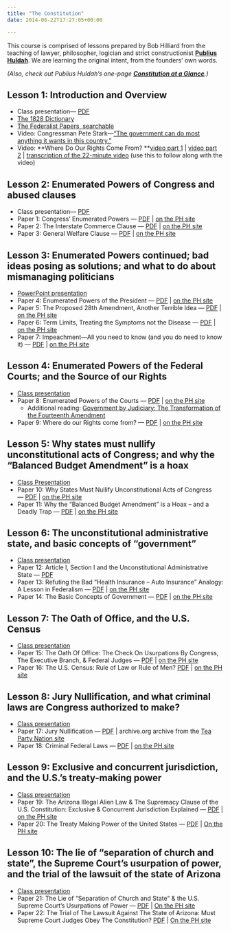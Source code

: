 ```yaml
---
title: "The Constitution"
date: 2014-06-22T17:27:05+00:00

---
```


This course is comprised of lessons prepared by Bob Hilliard from the teaching of lawyer, philosopher, logician and strict constructionist [**Publius Huldah**](http://publiushuldah.wordpress.com/). We are learning the original intent, from the founders’ own words. 

_(Also, check out Publius Huldah’s one-page [**Constitution at a Glance**](/pdf/chart-showing-federal-structure.pdf/ "Constitution At a Glance").)_

## Lesson 1: Introduction and Overview

*   Class presentation— [PDF](/pdf/constitution-intro.pdf)
*   [The 1828 Dictionary](http://webstersdictionary1828.com/)
*   [The Federalist Papers, searchable](http://www.foundingfathers.info/federalistpapers/)
*   Video: Congressman Pete Stark—[“The government can do most anything it wants in this country.”](http://www.youtube.com/watch?v=W1-eBz8hyoE)
*   Video: **Where Do Our Rights Come From? **[video part 1](http://www.youtube.com/watch?v=tMpXBckyDac) | [video part 2](http://www.youtube.com/watch?v=oN29tAiNV7o) | [transcription of the 22-minute video](/video-transcription-our-rights/ "Transcription of the Publius Huldah video") (use this to follow along with the video)

## Lesson 2: Enumerated Powers of Congress and abused clauses

*   Class presentation— [PDF](/pdf/Constitution-Class-2_Paper1-3.pdf)
*   Paper 1: Congress’ Enumerated Powers — [PDF](/pdf/01-congress-enumerated-powers.pdf) | [on the PH site](http://publiushuldah.wordpress.com/2009/09/08/congress-enumerated-powers/) 
*   Paper 2: The Interstate Commerce Clause — [PDF](/pdf/02-interstate-commerce-clause.pdf) | [on the PH site](http://publiushuldah.wordpress.com/2009/10/07/82/)
*   Paper 3: General Welfare Clause — [PDF](/pdf/03-general-welfare-clause.pdf) | [on the PH site](http://publiushuldah.wordpress.com/2009/10/27/does-the-general-welfare-clause-of-the-u-s-constitution-authorize-congress-to-force-us-to-buy-health-insurance/)

## Lesson 3: Enumerated Powers continued; bad ideas posing as solutions; and what to do about mismanaging politicians

*   [PowerPoint presentation](http://bcsteaparty.com/wp-content/uploads/2012/08/Constitution-Lesson-3.ppt)
*   Paper 4: Enumerated Powers of the President — [PDF](/pdf/04-presidents-enumerated-powers.pdf) | [on the PH site](http://publiushuldah.wordpress.com/2011/08/30/the-presidents-enumerated-powers-rulemaking-by-executive-agencies-executive-orders/)
*   Paper 5: The Proposed 28th Amendment, Another Terrible Idea — [PDF](/pdf/05-proposed-28th-amendment-terrible.pdf) | [on the PH site](http://publiushuldah.wordpress.com/2010/03/26/the-28th-amendment-another-terrible-idea/)
*   Paper 6: Term Limits, Treating the Symptoms not the Disease — [PDF](/pdf/06-term-limits-treating-the-symptoms.pdf) | [on the PH site](http://publiushuldah.wordpress.com/2010/04/02/term-limits-treating-the-symptom-not-the-disease/)
*   Paper 7: Impeachment—All you need to know (and you do need to know it) — [PDF](/pdf/07-impeachment.pdf) | [on the PH site](http://publiushuldah.wordpress.com/2013/08/08/impeachment-all-you-need-to-know-and-you-do-need-to-know-it/)

## Lesson 4: Enumerated Powers of the Federal Courts; and the Source of our Rights

*   [Class presentation](/pdf/Constitution-Lesson-4.pdf)
*   Paper 8: Enumerated Powers of the Courts — [PDF](/pdf/08-enumerated-powers-of-the-courts.pdf) | [on the PH site](http://publiushuldah.wordpress.com/2009/06/22/the-judicial-power-of-the-federal-courts/)
    *   Additional reading: [Government by Judiciary: The Transformation of the Fourteenth Amendment](http://oll.libertyfund.org/index.php?option=com_staticxt&staticfile=show.php%3Ftitle=675&Itemid=28)
*   Paper 9: Where do our Rights come from? — [PDF](/pdf/09-where-do-our-rights-come-from.pdf) | [on the PH site](http://publiushuldah.wordpress.com/2010/10/31/do-our-rights-come-from-god-the-constitution-the-supreme-court-or-congress-2/)

## Lesson 5: Why states must nullify unconstitutional acts of Congress; and why the “Balanced Budget Amendment” is a hoax

*   [Class Presentation](/pdf/constitution-class-lesson-5.pdf)
*   Paper 10: Why States Must Nullify Unconstitutional Acts of Congress — [PDF](/pdf/10-why-states-must-nullify-unconstitutional-acts.pdf) | [on the PH site](http://publiushuldah.wordpress.com/2011/01/24/why-states-must-nullify-unconstitutional-acts-of-congress-instructions-from-hamilton-madison-jefferson/)
*   Paper 11: Why the “Balanced Budget Amendment” is a Hoax – and a Deadly Trap — [PDF](/pdf/11-why-the-balanced-budget-amendment-is-a-hoax.pdf) | [on the PH site](http://publiushuldah.wordpress.com/2011/06/27/why-the-balanced-budget-amendment-is-a-hoax-and-a-deadly-trap/)

## Lesson 6: The unconstitutional administrative state, and basic concepts of “government”

*   [Class presentation](/pdf/Constitution-Lesson-6.pdf)
*   Paper 12: Article I, Section I and the Unconstitutional Administrative State — [PDF](/pdf/Paper-12-Unconstitutional-Administrative-State-Revised.pdf)
*   Paper 13: Refuting the Bad “Health Insurance – Auto Insurance” Analogy: A Lesson in Federalism — [PDF](/pdf/13-refuting-the-bad-health-ins-auto-ins-analogy.pdf) | [on the PH site](http://publiushuldah.wordpress.com/2009/12/10/refuting-the-bad-health-insurance-auto-insurance-analogy-a-lesson-in-federalism/)
*   Paper 14: The Basic Concepts of Government — [PDF](/pdf/14-basic-concepts-of-government.pdf) | [on the PH site](http://publiushuldah.wordpress.com/2009/06/20/basic-concepts-of-government/)

## Lesson 7: The Oath of Office, and the U.S. Census

*   [Class presentation](/pdf/Constitution-Lesson-7.pdf)
*   Paper 15: The Oath Of Office: The Check On Usurpations By Congress, The Executive Branch, & Federal Judges — [PDF](/pdf/15-oath-of-office.pdf) | [on the PH site](http://publiushuldah.wordpress.com/2011/03/29/the-oath-of-office-the-check-on-usurpations-by-congress-the-executive-branch-federal-judges/)
*   Paper 16: The U.S. Census: Rule of Law or Rule of Men? [PDF](/pdf/16-u-s-census.pdf) | [on the PH site](http://publiushuldah.wordpress.com/2010/03/09/the-u-s-census-rule-of-law-or-rule-of-men/)

## Lesson 8: Jury Nullification, and what criminal laws are Congress authorized to make?

*   [Class presentation](/pdf/Constitution-Lesson-8.pdf)
*   Paper 17: Jury Nullification — [PDF](/pdf/17-jury-nullification.pdf) | archive.org archive from the [Tea Party Nation site](https://web.archive.org/web/20131022114110/http://www.teapartynation.com/group/constitutionstudygroup/forum/topics/jury-nullification)
*   Paper 18: Criminal Federal Laws — [PDF](/pdf/18-criminal-federal-laws.pdf) | [on the PH site](http://publiushuldah.wordpress.com/2009/06/29/us-criminal-code/)

## Lesson 9: Exclusive and concurrent jurisdiction, and the U.S.’s treaty-making power

*   [Class presentation](/pdf/Constitution-Lesson-9.pdf)
*   Paper 19: The Arizona Illegal Alien Law & The Supremacy Clause of the U.S. Constitution: Exclusive & Concurrent Jurisdiction Explained — [PDF](/pdf/19-exclusive-and-concurrent-jurisdiction.pdf) | [on the PH site](http://publiushuldah.wordpress.com/2010/06/04/the-arizona-immigration-law-the-supremacy-clause-of-the-u-s-constitution-exclusive-concurrent-jurisdiction-explained/)
*   Paper 20: The Treaty Making Power of the United States — [PDF](/pdf/20-treaties.pdf) | [On the PH site](http://publiushuldah.wordpress.com/2009/09/19/the-treaty-making-power-of-the-united-states/)

## Lesson 10: The lie of “separation of church and state”, the Supreme Court’s usurpation of power, and the trial of the lawsuit of the state of Arizona

*   [Class presentation](/pdf/Constitution-Lesson-10.pdf)
*   Paper 21: The Lie of “Separation of Church and State” & the U.S. Supreme Court’s Usurpations of Power — [PDF](/pdf/21-lie-of-separation-and-supremes-usurpation.pdf) | [On the PH site](http://publiushuldah.wordpress.com/2009/06/19/religious-freedom/)
*   Paper 22: The Trial of The Lawsuit Against The State of Arizona: Must Supreme Court Judges Obey The Constitution? [PDF](/pdf/22-must-supreme-court-obey-the-constitution.pdf) | [On the PH site](http://publiushuldah.wordpress.com/2010/08/16/the-trial-of-the-lawsuit-against-the-state-of-arizona-must-supreme-court-judges-obey-the-constitution-3/)